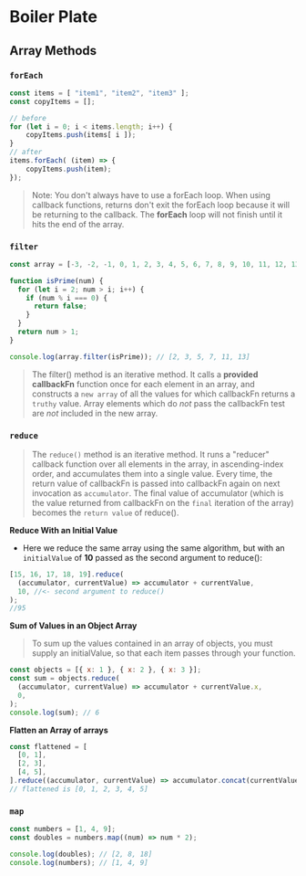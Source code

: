 # Boiler Plate 

## Array Methods

### `forEach`
 
```javascript
const items = [ "item1", "item2", "item3" ];
const copyItems = [];

// before
for (let i = 0; i < items.length; i++) {
    copyItems.push(items[ i ]);
}
// after
items.forEach( (item) => {
    copyItems.push(item);
});
```
>Note: You don't always have to use a forEach loop. When using callback functions, returns don't exit the forEach loop because it will be returning to the callback. The **forEach** loop will not finish until it hits the end of the array. 

### `filter`
```javascript
const array = [-3, -2, -1, 0, 1, 2, 3, 4, 5, 6, 7, 8, 9, 10, 11, 12, 13];

function isPrime(num) {
  for (let i = 2; num > i; i++) {
    if (num % i === 0) {
      return false;
    }
  }
  return num > 1;
}

console.log(array.filter(isPrime)); // [2, 3, 5, 7, 11, 13]


```



>The filter() method is an iterative method. It calls a **provided callbackFn** function once for each element in an array, and constructs a `new array` of all the values for which callbackFn returns a `truthy` value. Array elements which do *not* pass the callbackFn test are *not* included in the new array.

### `reduce`
>The `reduce()` method is an iterative method. It runs a "reducer" callback function over all elements in the array, in ascending-index order, and accumulates them into a single value. Every time, the return value of callbackFn is passed into callbackFn again on next invocation as `accumulator`. The final value of accumulator (which is the value returned from callbackFn on the `final` iteration of the array) becomes the `return value` of reduce().

**Reduce With an Initial Value**
- Here we reduce the same array using the same algorithm, but with an `initialValue` of **10** passed as the second argument to reduce():
```javascript
[15, 16, 17, 18, 19].reduce(
  (accumulator, currentValue) => accumulator + currentValue,
  10, //<- second argument to reduce()
);
//95
```
**Sum of Values in an Object Array**
> To sum up the values contained in an array of objects, you must supply an initialValue, so that each item passes through your function.
```javascript
const objects = [{ x: 1 }, { x: 2 }, { x: 3 }];
const sum = objects.reduce(
  (accumulator, currentValue) => accumulator + currentValue.x,
  0,
);
console.log(sum); // 6
```
**Flatten an Array of arrays**
```javascript
const flattened = [
  [0, 1],
  [2, 3],
  [4, 5],
].reduce((accumulator, currentValue) => accumulator.concat(currentValue), []);
// flattened is [0, 1, 2, 3, 4, 5]

```
### `map` 
```javascript
const numbers = [1, 4, 9];
const doubles = numbers.map((num) => num * 2);

console.log(doubles); // [2, 8, 18]
console.log(numbers); // [1, 4, 9]
```